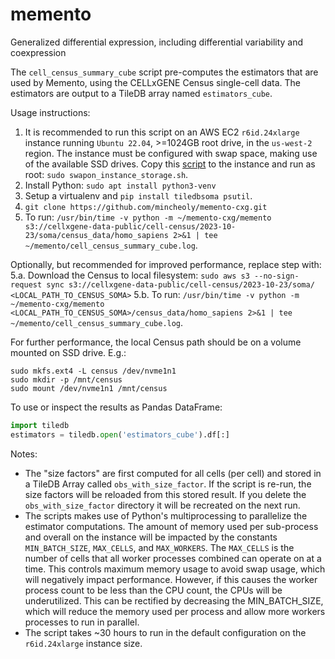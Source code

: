 # memento
Generalized differential expression, including differential variability and coexpression


The `cell_census_summary_cube` script pre-computes the estimators that are used by Memento, using the CELLxGENE Census 
single-cell data. The estimators are output to a TileDB array named `estimators_cube`.

Usage instructions:
1. It is recommended to run this script on an AWS EC2 `r6id.24xlarge` instance running `Ubuntu 22.04`, >=1024GB root drive, in the `us-west-2` region. The instance must be configured with swap space, making use of the available SSD drives. Copy this [script](https://github.com/chanzuckerberg/cellxgene-census/blob/d9bd1eb4a3e14974a0e7d9c23fb8368e79b92c2d/tools/scripts/aws/swapon_instance_storage.sh) to the instance and run as root: `sudo swapon_instance_storage.sh`.
2. Install Python: `sudo apt install python3-venv`
3. Setup a virtualenv and `pip install tiledbsoma psutil`.
4. `git clone https://github.com/mincheoly/memento-cxg.git`
5. To run: `/usr/bin/time -v python -m ~/memento-cxg/memento s3://cellxgene-data-public/cell-census/2023-10-23/soma/census_data/homo_sapiens 2>&1 | tee ~/memento/cell_census_summary_cube.log`.

Optionally, but recommended for improved performance, replace step with:
5.a. Download the Census to local filesystem: `sudo aws s3 --no-sign-request sync s3://cellxgene-data-public/cell-census/2023-10-23/soma/ <LOCAL_PATH_TO_CENSUS_SOMA>`
5.b. To run: `/usr/bin/time -v python -m ~/memento-cxg/memento <LOCAL_PATH_TO_CENSUS_SOMA>/census_data/homo_sapiens 2>&1 | tee ~/memento/cell_census_summary_cube.log`.

For further performance, the local Census path should be on a volume mounted on SSD drive. E.g.:
```
sudo mkfs.ext4 -L census /dev/nvme1n1
sudo mkdir -p /mnt/census
sudo mount /dev/nvme1n1 /mnt/census
```

To use or inspect the results as Pandas DataFrame:
```python
import tiledb
estimators = tiledb.open('estimators_cube').df[:]
```

Notes:
* The "size factors" are first computed for all cells (per cell) and stored in a TileDB Array called `obs_with_size_factor`. If the script is re-run, the size factors will be reloaded from this stored result. If you delete the `obs_with_size_factor` directory it will be recreated on the next run.
* The scripts makes use of Python's multiprocessing to parallelize the estimator computations. The amount of memory used per sub-process and overall on the instance will be impacted by the constants `MIN_BATCH_SIZE`, `MAX_CELLS`, and `MAX_WORKERS`. The `MAX_CELLS` is the number of cells that all worker processes combined can operate on at a time. This controls maximum memory usage to avoid swap usage, which will negatively impact performance. However, if this causes the worker process count to be less than the CPU count, the CPUs will be underutilized. This can be rectified by decreasing the MIN_BATCH_SIZE, which will reduce the memory used per process and allow more workers processes to run in parallel.
* The script takes ~30 hours to run in the default configuration on the `r6id.24xlarge` instance size.
